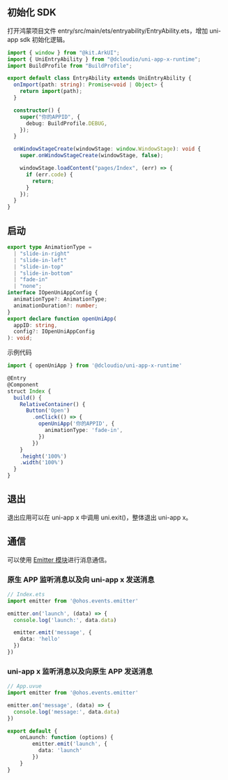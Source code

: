 ## 初始化 SDK

打开鸿蒙项目文件 entry/src/main/ets/entryability/EntryAbility.ets，增加 uni-app sdk 初始化逻辑。

```typescript
import { window } from "@kit.ArkUI";
import { UniEntryAbility } from "@dcloudio/uni-app-x-runtime";
import BuildProfile from "BuildProfile";

export default class EntryAbility extends UniEntryAbility {
  onImport(path: string): Promise<void | Object> {
    return import(path);
  }

  constructor() {
    super("你的APPID", {
      debug: BuildProfile.DEBUG,
    });
  }

  onWindowStageCreate(windowStage: window.WindowStage): void {
    super.onWindowStageCreate(windowStage, false);

    windowStage.loadContent("pages/Index", (err) => {
      if (err.code) {
        return;
      }
    });
  }
}
```

## 启动

```typescript
export type AnimationType =
  | "slide-in-right"
  | "slide-in-left"
  | "slide-in-top"
  | "slide-in-bottom"
  | "fade-in"
  | "none";
interface IOpenUniAppConfig {
  animationType?: AnimationType;
  animationDuration?: number;
}
export declare function openUniApp(
  appID: string,
  config?: IOpenUniAppConfig
): void;
```

示例代码

```ts
import { openUniApp } from '@dcloudio/uni-app-x-runtime'

@Entry
@Component
struct Index {
  build() {
    RelativeContainer() {
      Button('Open')
        .onClick(() => {
          openUniApp('你的APPID', {
            animationType: 'fade-in',
          })
        })
    }
    .height('100%')
    .width('100%')
  }
}
```

## 退出

退出应用可以在 uni-app x 中调用 uni.exit()，整体退出 uni-app x。

## 通信

可以使用 [Emitter 模块](https://developer.huawei.com/consumer/cn/doc/harmonyos-references/js-apis-emitter)进行消息通信。

### 原生 APP 监听消息以及向 uni-app x 发送消息

```ts
// Index.ets
import emitter from '@ohos.events.emitter'

emitter.on('launch', (data) => {
  console.log('launch:', data.data)

  emitter.emit('message', {
    data: 'hello'
  })
})
```

### uni-app x 监听消息以及向原生 APP 发送消息

```ts
// App.uvue
import emitter from '@ohos.events.emitter'

emitter.on('message', (data) => {
  console.log('message:', data.data)
})

export default {
    onLaunch: function (options) {
        emitter.emit('launch', {
          data: 'launch'
        })
    }
}
```
